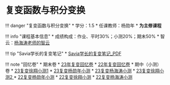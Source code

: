 # 复变函数与积分变换

!!! danger "复变函数与积分变换"
    * 学分：1.5
    * 任课教师：杨勋年
    * **为主修课程**

!!! info "课程基本信息"
    * 成绩构成：作业、平时30%；小测20%；期末50%
    * 智云：[杨海涛老师的智云](https://classroom.zju.edu.cn/coursedetail?course_id=57619&tenant_code=112)

!!! tip "Savia学长的复变笔记"
    * [Savia学长的复变笔记_PDF](https://pan.baidu.com/s/1bGPQEoc9adP_ycvXZbyWDA?pwd=lyva) 


!!! note "回忆卷"
    * 期末卷
    	* [23年复变回忆卷](https://www.cc98.org/topic/5753777)
        * [22年复变回忆卷](https://pan.baidu.com/s/1Hi1_FpY-e6LFZ1oDmT6iUw?pwd=wmn7) 
    * 期中（小测）卷
        * [23复变徐翔小测1](https://www.cc98.org/topic/5727379)
        * [23复变杨勋年小测](https://www.cc98.org/topic/5732085)
        * [23复变杨海涛小测](https://www.cc98.org/topic/5725581)
        * [23复变徐翔小测2 ](https://www.cc98.org/topic/5724691)
        * [22复变杨勋年小测](https://pan.baidu.com/s/1w2MndHe4DkH7gwxb7Lf0hw?pwd=tnxo) 
        * [22复变徐翔小测](https://www.cc98.org/topic/5486536)
        * [22复变杨海涛小测](https://pan.baidu.com/s/1a0b3IWYO8bCfXRI2TcDTJw?pwd=gqtd) 





